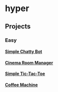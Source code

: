 # hyper

## Projects

### Easy

#### [Simple Chatty Bot](simple-chatty-bot)
#### [Cinema Room Manager](cinema-room-manager)
#### [Simple Tic-Tac-Toe](simple-tic-tac-toe)
#### [Coffee Machine](coffee-machine)
